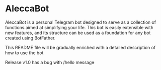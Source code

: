 # AleccaBot

AleccaBot is a personal Telegram bot designed to serve as a collection of functions aimed at simplifying your life. 
This bot is easily extensible with new features, and its structure can be used as a foundation for any bot created using BotFather.

This README file will be gradually enriched with a detailed description of how to use the bot

Release v1.0 has a bug with /hello message
